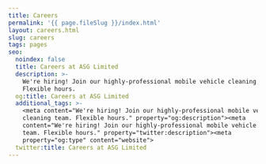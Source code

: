 ```yaml
---
title: Careers
permalink: '{{ page.fileSlug }}/index.html'
layout: careers.html
slug: careers
tags: pages
seo:
  noindex: false
  title: Careers at ASG Limited
  description: >-
    We're hiring! Join our highly-professional mobile vehicle cleaning team.
    Flexible hours.
  og:title: Careers at ASG Limited
  additional_tags: >-
    <meta content="We're hiring! Join our highly-professional mobile vehicle
    cleaning team. Flexible hours." property="og:description"><meta
    content="We're hiring! Join our highly-professional mobile vehicle cleaning
    team. Flexible hours." property="twitter:description"><meta
    property="og:type" content="website">
  twitter:title: Careers at ASG Limited
---
```



